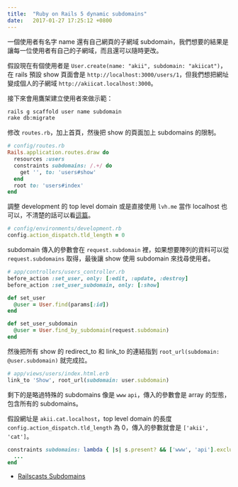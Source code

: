 ```yaml
---
title:  "Ruby on Rails 5 dynamic subdomains"
date:   2017-01-27 17:25:12 +0800
---
```


一個使用者有名字 name 還有自己網頁的子網域 subdomain，我們想要的結果是讓每一位使用者有自己的子網域，而且還可以隨時更改。

假設現在有個使用者是 `User.create(name: "akii", subdomain: "akiicat")`，在 rails 預設 show 頁面會是 `http://localhost:3000/users/1`，但我們想把網址變成個人的子網域 `http://akiicat.localhost:3000`。

接下來會用鷹架建立使用者來做示範：

```sh
rails g scaffold user name subdomain
rake db:migrate
```

修改 `routes.rb`，加上首頁，然後把 show 的頁面加上 subdomains 的限制。

```ruby
# config/routes.rb
Rails.application.routes.draw do
  resources :users
  constraints subdomains: /.+/ do
    get '', to: 'users#show'
  end
  root to: 'users#index'
end
```

<!--excerpt-->

調整 development 的 top level domain 或是直接使用 `lvh.me` 當作 localhost 也可以，不清楚的話可以看[這篇](/blogger/2017/01/22/ROR_api_subdomains/)。

```ruby
# config/environments/development.rb
config.action_dispatch.tld_length = 0
```

subdomain 傳入的參數會在 `request.subdomain` 裡，如果想要陣列的資料可以從 `request.subdomains` 取得，最後讓 show 使用 subdomain 來找尋使用者。

```ruby
# app/controllers/users_controller.rb
before_action :set_user, only: [:edit, :update, :destroy]
before_action :set_user_subdomain, only: [:show]

def set_user
  @user = User.find(params[:id])
end

def set_user_subdomain
  @user = User.find_by_subdomain(request.subdomain)
end
```

然後把所有 show 的 redirect_to 和 link_to 的連結指到 `root_url(subdomain: @user.subdomain)` 就完成拉。

```ruby
# app/views/users/index.html.erb
link_to 'Show', root_url(subdomain: user.subdomain)
```

剩下的是略過特殊的 subdomains 像是 `www` `api`，傳入的參數會是 array 的型態，包含所有的 subdomains。

假設網址是 `akii.cat.localhost`，top level domain 的長度 `config.action_dispatch.tld_length` 為 0，傳入的參數就會是 `['akii', 'cat']`。

```ruby
constraints subdomains: lambda { |s| s.present? && ['www', 'api'].exclude?(s.last) } do
  ...
end
```

- [Railscasts Subdomains](https://www.youtube.com/watch?v=O2bBcTPj0sI)
